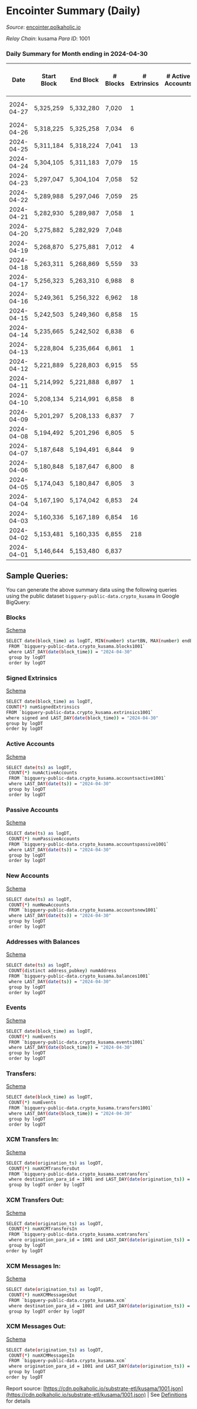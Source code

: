 # Encointer Summary (Daily)

_Source_: [encointer.polkaholic.io](https://encointer.polkaholic.io)

*Relay Chain*: kusama
*Para ID*: 1001



### Daily Summary for Month ending in 2024-04-30


| Date    | Start Block | End Block | # Blocks | # Extrinsics | # Active Accounts | # Passive Accounts | # New Accounts | # Addresses | # Events  | # Transfers ($USD) | # XCM Transfers In ($USD) | # XCM Transfers Out ($USD) | # XCM In | # XCM Out | Issues |
|---------|-------------|-----------|----------|--------------|-------------------|--------------------|----------------|-------------|-----------|--------------------|---------------------------|----------------------------|----------|-----------|--------|
| 2024-04-27 | 5,325,259 | 5,332,280 | 7,020 | 1 |  |  |  |  | 14,043 |   |   |   |  |  | 2 missing (0.03%) |
| 2024-04-26 | 5,318,225 | 5,325,258 | 7,034 | 6 |  |  |  |  | 14,086 |   |   |   |  |  |  |
| 2024-04-25 | 5,311,184 | 5,318,224 | 7,041 | 13 |  |  |  | 103 | 14,126 | 1  |   |   |  |  |  |
| 2024-04-24 | 5,304,105 | 5,311,183 | 7,079 | 15 |  |  |  |  | 14,212 | 2  |   |   |  |  |  |
| 2024-04-23 | 5,297,047 | 5,304,104 | 7,058 | 52 |  |  |  | 103 | 14,300 | 8  |   |   |  |  |  |
| 2024-04-22 | 5,289,988 | 5,297,046 | 7,059 | 25 |  |  |  | 101 | 14,202 | 2  |   |   |  |  |  |
| 2024-04-21 | 5,282,930 | 5,289,987 | 7,058 | 1 |  |  |  | 100 | 14,125 | 1  |   |   |  |  |  |
| 2024-04-20 | 5,275,882 | 5,282,929 | 7,048 |  |  |  |  | 100 | 14,096 |   |   |   |  |  |  |
| 2024-04-19 | 5,268,870 | 5,275,881 | 7,012 | 4 |  |  |  | 100 | 14,039 |   |   |   |  |  |  |
| 2024-04-18 | 5,263,311 | 5,268,869 | 5,559 | 33 |  |  |  | 100 | 11,245 |   |   |   |  |  |  |
| 2024-04-17 | 5,256,323 | 5,263,310 | 6,988 | 8 |  |  |  | 100 | 14,002 |   |   |   |  |  |  |
| 2024-04-16 | 5,249,361 | 5,256,322 | 6,962 | 18 |  |  |  | 100 | 13,980 |   |   |   |  |  |  |
| 2024-04-15 | 5,242,503 | 5,249,360 | 6,858 | 15 |  |  |  | 100 | 13,764 |   |   |   |  |  |  |
| 2024-04-14 | 5,235,665 | 5,242,502 | 6,838 | 6 |  |  |  | 100 | 13,697 |   |   |   |  |  |  |
| 2024-04-13 | 5,228,804 | 5,235,664 | 6,861 | 1 |  |  |  | 100 | 13,727 |   |   |   |  |  |  |
| 2024-04-12 | 5,221,889 | 5,228,803 | 6,915 | 55 |  |  |  | 100 | 14,037 | 12  |   |   |  |  |  |
| 2024-04-11 | 5,214,992 | 5,221,888 | 6,897 | 1 |  |  |  | 98 | 13,804 | 1  |   |   |  |  |  |
| 2024-04-10 | 5,208,134 | 5,214,991 | 6,858 | 8 |  |  |  | 97 | 13,741 | 1  |   |   |  |  |  |
| 2024-04-09 | 5,201,297 | 5,208,133 | 6,837 | 7 |  |  |  | 97 | 13,697 |   |   |   |  |  |  |
| 2024-04-08 | 5,194,492 | 5,201,296 | 6,805 | 5 |  |  |  | 39 | 13,625 |   |   |   |  |  |  |
| 2024-04-07 | 5,187,648 | 5,194,491 | 6,844 | 9 |  |  |  | 97 | 13,716 |   |   |   |  |  |  |
| 2024-04-06 | 5,180,848 | 5,187,647 | 6,800 | 8 |  |  |  | 97 | 13,631 | 2  |   |   |  |  |  |
| 2024-04-05 | 5,174,043 | 5,180,847 | 6,805 | 3 |  |  |  | 97 | 13,619 |   |   |   |  |  |  |
| 2024-04-04 | 5,167,190 | 5,174,042 | 6,853 | 24 |  |  |  | 97 | 13,806 | 4  |   |   |  |  |  |
| 2024-04-03 | 5,160,336 | 5,167,189 | 6,854 | 16 |  |  |  | 96 | 13,749 |   |   |   |  |  |  |
| 2024-04-02 | 5,153,481 | 5,160,335 | 6,855 | 218 |  |  |  | 96 | 14,213 | 3  |   |   |  |  |  |
| 2024-04-01 | 5,146,644 | 5,153,480 | 6,837 |  |  |  |  | 96 | 13,678 |   |   |   |  |  |  |

## Sample Queries:
You can generate the above summary data using the following queries using the public dataset `bigquery-public-data.crypto_kusama` in Google BigQuery:


### Blocks 

[Schema](https://github.com/colorfulnotion/substrate-etl/blob/main/schema/blocks.json)

```bash
SELECT date(block_time) as logDT, MIN(number) startBN, MAX(number) endBN, COUNT(*) numBlocks 
 FROM `bigquery-public-data.crypto_kusama.blocks1001`  
 where LAST_DAY(date(block_time)) = "2024-04-30" 
 group by logDT 
 order by logDT
```

### Signed Extrinsics 

[Schema](https://github.com/colorfulnotion/substrate-etl/blob/main/schema/extrinsics.json)

```bash
SELECT date(block_time) as logDT, 
COUNT(*) numSignedExtrinsics 
FROM `bigquery-public-data.crypto_kusama.extrinsics1001`  
where signed and LAST_DAY(date(block_time)) = "2024-04-30" 
group by logDT 
order by logDT
```

### Active Accounts 

[Schema](https://github.com/colorfulnotion/substrate-etl/blob/main/schema/accountsactive.json)

```bash
SELECT date(ts) as logDT, 
 COUNT(*) numActiveAccounts 
 FROM `bigquery-public-data.crypto_kusama.accountsactive1001` 
 where LAST_DAY(date(ts)) = "2024-04-30" 
 group by logDT 
 order by logDT
```

### Passive Accounts 

[Schema](https://github.com/colorfulnotion/substrate-etl/blob/main/schema/accountspassive.json)

```bash
SELECT date(ts) as logDT, 
 COUNT(*) numPassiveAccounts 
 FROM `bigquery-public-data.crypto_kusama.accountspassive1001` 
 where LAST_DAY(date(ts)) = "2024-04-30" 
 group by logDT 
 order by logDT
```

### New Accounts 

[Schema](https://github.com/colorfulnotion/substrate-etl/blob/main/schema/accountsnew.json)

```bash
SELECT date(ts) as logDT, 
 COUNT(*) numNewAccounts 
 FROM `bigquery-public-data.crypto_kusama.accountsnew1001` 
 where LAST_DAY(date(ts)) = "2024-04-30" 
 group by logDT
 order by logDT
```

### Addresses with Balances 

[Schema](https://github.com/colorfulnotion/substrate-etl/blob/main/schema/balances.json)

```bash
SELECT date(ts) as logDT,
 COUNT(distinct address_pubkey) numAddress 
 FROM `bigquery-public-data.crypto_kusama.balances1001` 
 where LAST_DAY(date(ts)) = "2024-04-30" 
 group by logDT 
 order by logDT
```

### Events 

[Schema](https://github.com/colorfulnotion/substrate-etl/blob/main/schema/events.json)

```bash
SELECT date(block_time) as logDT, 
 COUNT(*) numEvents 
 FROM `bigquery-public-data.crypto_kusama.events1001` 
 where LAST_DAY(date(block_time)) = "2024-04-30" 
 group by logDT 
 order by logDT
```

### Transfers:

[Schema](https://github.com/colorfulnotion/substrate-etl/blob/main/schema/transfers.json)

```bash
SELECT date(block_time) as logDT, 
 COUNT(*) numEvents 
 FROM `bigquery-public-data.crypto_kusama.transfers1001` 
 where LAST_DAY(date(block_time)) = "2024-04-30" 
 group by logDT 
 order by logDT
```

### XCM Transfers In: 

[Schema](https://github.com/colorfulnotion/substrate-etl/blob/main/schema/xcmtransfers.json)

```bash
SELECT date(origination_ts) as logDT, 
 COUNT(*) numXCMTransfersOut 
 FROM `bigquery-public-data.crypto_kusama.xcmtransfers` 
 where destination_para_id = 1001 and LAST_DAY(date(origination_ts)) = "2024-04-30" 
 group by logDT order by logDT
```

### XCM Transfers Out: 

[Schema](https://github.com/colorfulnotion/substrate-etl/blob/main/schema/xcmtransfers.json)

```bash
SELECT date(origination_ts) as logDT, 
 COUNT(*) numXCMTransfersIn 
 FROM `bigquery-public-data.crypto_kusama.xcmtransfers` 
 where origination_para_id = 1001 and LAST_DAY(date(origination_ts)) = "2024-04-30" 
 group by logDT 
order by logDT
```

### XCM Messages In: 

[Schema](https://github.com/colorfulnotion/substrate-etl/blob/main/schema/xcm.json)

```bash
SELECT date(origination_ts) as logDT, 
 COUNT(*) numXCMMessagesOut 
 FROM `bigquery-public-data.crypto_kusama.xcm` 
 where destination_para_id = 1001 and LAST_DAY(date(origination_ts)) = "2024-04-30" 
 group by logDT order by logDT
```

### XCM Messages Out: 

[Schema](https://github.com/colorfulnotion/substrate-etl/blob/main/schema/xcm.json)

```bash
SELECT date(origination_ts) as logDT, 
 COUNT(*) numXCMMessagesIn 
 FROM `bigquery-public-data.crypto_kusama.xcm` 
 where origination_para_id = 1001 and LAST_DAY(date(origination_ts)) = "2024-04-30" 
 group by logDT 
order by logDT
```


Report source: [https://cdn.polkaholic.io/substrate-etl/kusama/1001.json](https://cdn.polkaholic.io/substrate-etl/kusama/1001.json) | See [Definitions](/DEFINITIONS.md) for details

